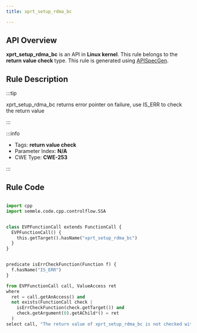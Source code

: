 ```yaml
---
title: xprt_setup_rdma_bc

---
```



## API Overview
**xprt_setup_rdma_bc** is an API in **Linux kernel**. This rule belongs to the **return value check** type. This rule is generated using [APISpecGen](../../tools/APISpecGen).
## Rule Description

:::tip

xprt_setup_rdma_bc returns error pointer on failure, use IS_ERR to check the return value

:::

:::info

- Tags: **return value check**
- Parameter Index: **N/A**
- CWE Type: **CWE-253**

:::

## Rule Code
```python

import cpp
import semmle.code.cpp.controlflow.SSA


class EVPFunctionCall extends FunctionCall {
  EVPFunctionCall() {
    this.getTarget().hasName("xprt_setup_rdma_bc")
  }
}


predicate isErrCheckFunction(Function f) {
  f.hasName("IS_ERR") 
}

from EVPFunctionCall call, ValueAccess ret
where
  ret = call.getAnAccess() and
  not exists(FunctionCall check |
    isErrCheckFunction(check.getTarget()) and
    check.getArgument(0).getAChild*() = ret
  )
select call, "The return value of xprt_setup_rdma_bc is not checked with IS_ERR."
    
```